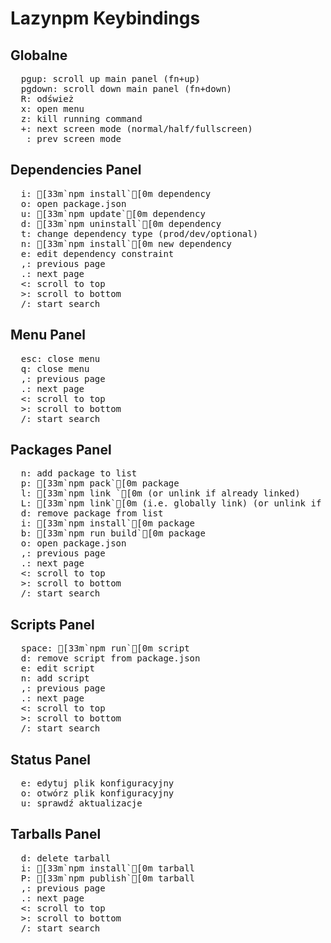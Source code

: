 # Lazynpm Keybindings

## Globalne

<pre>
  <kbd>pgup</kbd>: scroll up main panel (fn+up)
  <kbd>pgdown</kbd>: scroll down main panel (fn+down)
  <kbd>R</kbd>: odśwież
  <kbd>x</kbd>: open menu
  <kbd>z</kbd>: kill running command
  <kbd>+</kbd>: next screen mode (normal/half/fullscreen)
  <kbd>_</kbd>: prev screen mode
</pre>

## Dependencies Panel

<pre>
  <kbd>i</kbd>: [33m`npm install`[0m dependency
  <kbd>o</kbd>: open package.json
  <kbd>u</kbd>: [33m`npm update`[0m dependency
  <kbd>d</kbd>: [33m`npm uninstall`[0m dependency
  <kbd>t</kbd>: change dependency type (prod/dev/optional)
  <kbd>n</kbd>: [33m`npm install`[0m new dependency
  <kbd>e</kbd>: edit dependency constraint
  <kbd>,</kbd>: previous page
  <kbd>.</kbd>: next page
  <kbd><</kbd>: scroll to top
  <kbd>></kbd>: scroll to bottom
  <kbd>/</kbd>: start search
</pre>

## Menu Panel

<pre>
  <kbd>esc</kbd>: close menu
  <kbd>q</kbd>: close menu
  <kbd>,</kbd>: previous page
  <kbd>.</kbd>: next page
  <kbd><</kbd>: scroll to top
  <kbd>></kbd>: scroll to bottom
  <kbd>/</kbd>: start search
</pre>

## Packages Panel

<pre>
  <kbd>n</kbd>: add package to list
  <kbd>p</kbd>: [33m`npm pack`[0m package
  <kbd>l</kbd>: [33m`npm link <package>`[0m (or unlink if already linked)
  <kbd>L</kbd>: [33m`npm link`[0m (i.e. globally link) (or unlink if already linked)
  <kbd>d</kbd>: remove package from list
  <kbd>i</kbd>: [33m`npm install`[0m package
  <kbd>b</kbd>: [33m`npm run build`[0m package
  <kbd>o</kbd>: open package.json
  <kbd>,</kbd>: previous page
  <kbd>.</kbd>: next page
  <kbd><</kbd>: scroll to top
  <kbd>></kbd>: scroll to bottom
  <kbd>/</kbd>: start search
</pre>

## Scripts Panel

<pre>
  <kbd>space</kbd>: [33m`npm run`[0m script
  <kbd>d</kbd>: remove script from package.json
  <kbd>e</kbd>: edit script
  <kbd>n</kbd>: add script
  <kbd>,</kbd>: previous page
  <kbd>.</kbd>: next page
  <kbd><</kbd>: scroll to top
  <kbd>></kbd>: scroll to bottom
  <kbd>/</kbd>: start search
</pre>

## Status Panel

<pre>
  <kbd>e</kbd>: edytuj plik konfiguracyjny
  <kbd>o</kbd>: otwórz plik konfiguracyjny
  <kbd>u</kbd>: sprawdź aktualizacje
</pre>

## Tarballs Panel

<pre>
  <kbd>d</kbd>: delete tarball
  <kbd>i</kbd>: [33m`npm install`[0m tarball
  <kbd>P</kbd>: [33m`npm publish`[0m tarball
  <kbd>,</kbd>: previous page
  <kbd>.</kbd>: next page
  <kbd><</kbd>: scroll to top
  <kbd>></kbd>: scroll to bottom
  <kbd>/</kbd>: start search
</pre>
